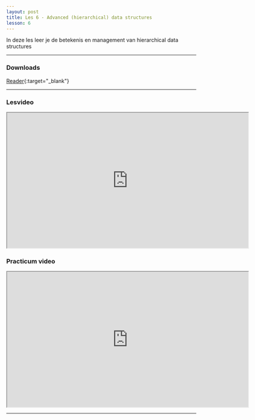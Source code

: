 ```yaml
---
layout: post
title: Les 6 - Advanced (hierarchical) data structures
lesson: 6
---
```


In deze les leer je de betekenis en management van hierarchical data structures

***

### Downloads

[Reader](https://drive.google.com/file/d/1oczhs3e3N9CPezC83oIAkNAu2F15wBAd/view?usp=sharing){:target="_blank"}

***

### Lesvideo

<iframe src="https://drive.google.com/file/d/12XuvGQx_ZAGicDp928KOuwo8hmRkTb59/preview" width="640" height="360" allowFullScreen allow="accelerometer; autoplay; encrypted-media; gyroscope; picture-in-picture"></iframe>

### Practicum video

<iframe src="https://drive.google.com/file/d/1MaJqOYXs6_tMOCtb-uguf_zbc5U0s6bS/preview" width="640" height="360" allowFullScreen allow="accelerometer; autoplay; encrypted-media; gyroscope; picture-in-picture"></iframe>

***